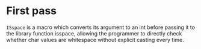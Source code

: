# First pass 

`ISspace` is a macro which converts its argument to an int before passing it to the library function isspace, allowing the programmer to directly check whether char values are whitespace without explicit casting every time.
